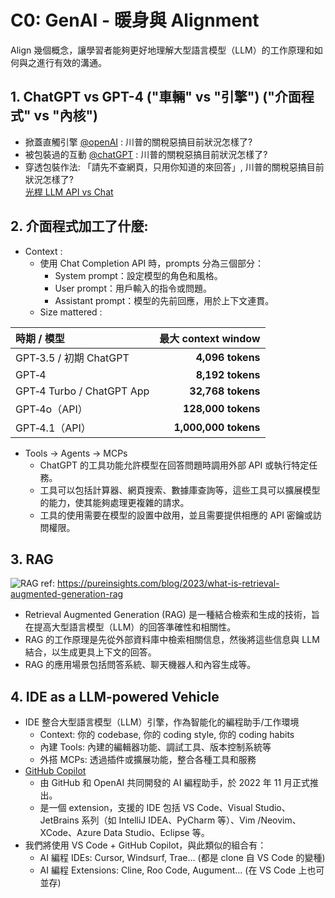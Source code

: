 # C0: GenAI - 暖身與 Alignment

Align 幾個概念，讓學習者能夠更好地理解大型語言模型（LLM）的工作原理和如何與之進行有效的溝通。

## 1. ChatGPT vs GPT-4  ("車輛" vs "引擎") ("介面程式" vs "內核")
* 掀蓋直觸引擎 
    [@openAI](https://platform.openai.com/playground) : 川普的關稅惡搞目前狀況怎樣了?
* 被包裝過的互動
    [@chatGPT](https://chatgpt.com/) : 川普的關稅惡搞目前狀況怎樣了?<br/>
* 穿透包裝作法: 「請先不查網頁，只用你知道的來回答」, 川普的關稅惡搞目前狀況怎樣了?<br/>
[光桿 LLM API vs Chat](https://chatgpt.com/share/6848eeba-d334-8012-b234-1a229e17124b)

## 2. 介面程式加工了什麼:
* Context :
    * 使用 Chat Completion API 時，prompts 分為三個部分：
        * System prompt：設定模型的角色和風格。
        * User prompt：用戶輸入的指令或問題。
        * Assistant prompt：模型的先前回應，用於上下文連貫。
    * Size mattered : 

| 時期 / 模型                   | 最大 context window    |
| :--------------------------- | --------------------: |
| GPT‑3.5 / 初期 ChatGPT      | **4,096 tokens**     |
| GPT‑4                     | **8,192 tokens**     |
| GPT‑4 Turbo / ChatGPT App | **32,768 tokens**    |
| GPT‑4o（API）               | **128,000 tokens**   |
| GPT‑4.1（API）              | **1,000,000 tokens** |

* Tools -> Agents -> MCPs
    * ChatGPT 的工具功能允許模型在回答問題時調用外部 API 或執行特定任務。
    * 工具可以包括計算器、網頁搜索、數據庫查詢等，這些工具可以擴展模型的能力，使其能夠處理更複雜的請求。
    * 工具的使用需要在模型的設置中啟用，並且需要提供相應的 API 密鑰或訪問權限。

## 3. RAG

![RAG](https://pureinsights.com/wp-content/uploads/2023/10/RAG-query-flog-diagram.jpg) 
    ref: https://pureinsights.com/blog/2023/what-is-retrieval-augmented-generation-rag
* Retrieval Augmented Generation (RAG) 是一種結合檢索和生成的技術，旨在提高大型語言模型（LLM）的回答準確性和相關性。
* RAG 的工作原理是先從外部資料庫中檢索相關信息，然後將這些信息與 LLM 結合，以生成更具上下文的回答。
* RAG 的應用場景包括問答系統、聊天機器人和內容生成等。

## 4. IDE as a LLM-powered Vehicle

* IDE 整合大型語言模型（LLM）引擎，作為智能化的編程助手/工作環境
    * Context: 你的 codebase, 你的 coding style, 你的 coding habits
    * 內建 Tools: 內建的編輯器功能、調試工具、版本控制系統等
    * 外搭 MCPs: 透過插件或擴展功能，整合各種工具和服務
* [GitHub Copilot](https://github.com/features/copilot)
    * 由 GitHub 和 OpenAI 共同開發的 AI 編程助手，於 2022 年 11 月正式推出。
    * 是一個 extension，支援的 IDE 包括 VS Code、Visual Studio、JetBrains 系列（如 IntelliJ IDEA、PyCharm 等）、Vim /Neovim、XCode、Azure Data Studio、Eclipse 等。
* 我們將使用 VS Code + GitHub Copilot，與此類似的組合有：
    * AI 編程 IDEs: Cursor, Windsurf, Trae... (都是 clone 自 VS Code 的變種)
    * AI 編程 Extensions: Cline, Roo Code, Augument... (在 VS Code 上也可並存)


